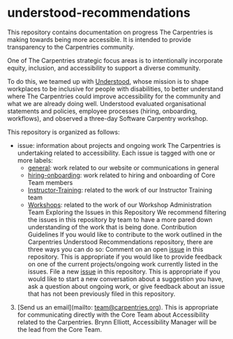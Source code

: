 # understood-recommendations
This repository contains documentation on progress The Carpentries is making towards being more accessible. It is intended to provide transparency to the Carpentries community. 

One of The Carpentries strategic focus areas is to intentionally incorporate equity, inclusion, and accessibility to support a diverse community.  

To do this, we teamed up with [Understood](https://www.understood.org/), whose mission is to shape workplaces to be inclusive for people with disabilities, to better understand where The Carpentries could improve accessibility for the community and what we are already doing well. Understood evaluated organisational statements and policies, employee processes (hiring, onboarding, workflows), and observed a three-day Software Carpentry workshop. 

This repository is organized as follows:
- issue: information about projects and ongoing work The Carpentries is undertaking related to accessibility. Each issue is tagged with one or more labels:
     - [general](https://github.com/carpentries/understood-recommendations/labels/general): work related to our website or communications in general
     - [hiring-onboarding](https://github.com/carpentries/understood-recommendations/labels/hiring-onboarding): work related to hiring and onboarding of Core Team members
     - [Instructor-Training](https://github.com/carpentries/understood-recommendations/labels/Instructor-Training): related to the work of our Instructor Training team
     - [Workshops](https://github.com/carpentries/understood-recommendations/labels/Workshops): related to the work of our Workshop Administration Team
Exploring the Issues in this Repository
We recommend filtering the issues in this repository by team to have a more pared down understanding of the work that is being done. 
Contribution Guidelines
If you would like to contribute to the work outlined in the Carpentries Understood Recommendations repository, there are three ways you can do so:
Comment on an open [issue](https://github.com/carpentries/strategic-plan/issues) in this repository. This is appropriate if you would like to provide feedback on one of the current projects/ongoing work currently listed in the issues.
File a new [issue](https://github.com/carpentries/understood-recommendations/issues) in this repository. This is appropriate if you would like to start a new conversation about a suggestion you have, ask a question about ongoing work, or give feedback about an issue that has not been previously filed in this repository.
3. [Send us an email](mailto: team@carpentries.org). This is appropriate for communicating directly with the Core Team about Accessibility related to the Carpentries. Brynn Elliott, Accessibility Manager will be the lead from the Core Team. 
